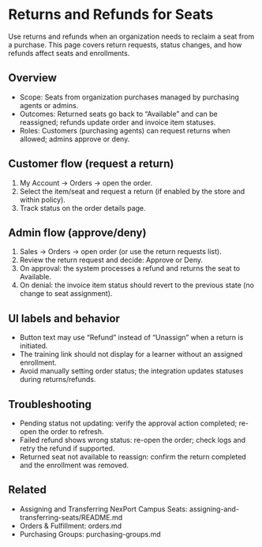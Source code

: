 # Returns and Refunds for Seats

Use returns and refunds when an organization needs to reclaim a seat from a purchase. This page covers return requests, status changes, and how refunds affect seats and enrollments.

## Overview
- Scope: Seats from organization purchases managed by purchasing agents or admins.
- Outcomes: Returned seats go back to “Available” and can be reassigned; refunds update order and invoice item statuses.
- Roles: Customers (purchasing agents) can request returns when allowed; admins approve or deny.

## Customer flow (request a return)
1) My Account → Orders → open the order.
2) Select the item/seat and request a return (if enabled by the store and within policy).
3) Track status on the order details page.

## Admin flow (approve/deny)
1) Sales → Orders → open order (or use the return requests list).
2) Review the return request and decide: Approve or Deny.
3) On approval: the system processes a refund and returns the seat to Available.
4) On denial: the invoice item status should revert to the previous state (no change to seat assignment).

## UI labels and behavior
- Button text may use “Refund” instead of “Unassign” when a return is initiated.
- The training link should not display for a learner without an assigned enrollment.
- Avoid manually setting order status; the integration updates statuses during returns/refunds.

## Troubleshooting
- Pending status not updating: verify the approval action completed; re-open the order to refresh.
- Failed refund shows wrong status: re-open the order; check logs and retry the refund if supported.
- Returned seat not available to reassign: confirm the return completed and the enrollment was removed.

## Related
- Assigning and Transferring NexPort Campus Seats: assigning-and-transferring-seats/README.md
- Orders & Fulfillment: orders.md
- Purchasing Groups: purchasing-groups.md
